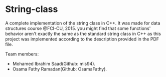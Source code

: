 # String-class
A complete implementation of the string class in C++. It was made for data structures course @FCI-CU, 2015. you might find that some functions' behavior aren't exactly the same as the
standard string class in C++ as this project was implemented according to the description provided in the PDF file.

Team members:
- Mohamed Ibrahim Saad(Github: mis94).
- Osama Fathy Ramadan(Github: OsamaFathy).
